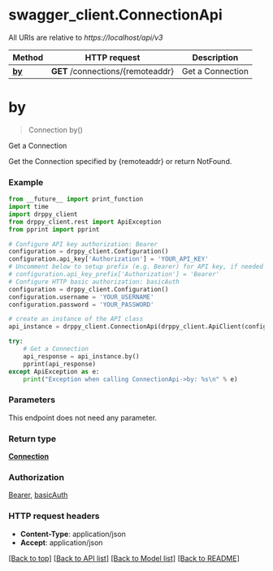 # swagger_client.ConnectionApi

All URIs are relative to *https://localhost/api/v3*

Method | HTTP request | Description
------------- | ------------- | -------------
[**by**](ConnectionApi.md#by) | **GET** /connections/{remoteaddr} | Get a Connection


# **by**
> Connection by()

Get a Connection

Get the Connection specified by {remoteaddr} or return NotFound.

### Example

```python
from __future__ import print_function
import time
import drppy_client
from drppy_client.rest import ApiException
from pprint import pprint

# Configure API key authorization: Bearer
configuration = drppy_client.Configuration()
configuration.api_key['Authorization'] = 'YOUR_API_KEY'
# Uncomment below to setup prefix (e.g. Bearer) for API key, if needed
# configuration.api_key_prefix['Authorization'] = 'Bearer'
# Configure HTTP basic authorization: basicAuth
configuration = drppy_client.Configuration()
configuration.username = 'YOUR_USERNAME'
configuration.password = 'YOUR_PASSWORD'

# create an instance of the API class
api_instance = drppy_client.ConnectionApi(drppy_client.ApiClient(configuration))

try:
    # Get a Connection
    api_response = api_instance.by()
    pprint(api_response)
except ApiException as e:
    print("Exception when calling ConnectionApi->by: %s\n" % e)
```

### Parameters
This endpoint does not need any parameter.

### Return type

[**Connection**](Connection.md)

### Authorization

[Bearer](../README.md#Bearer), [basicAuth](../README.md#basicAuth)

### HTTP request headers

 - **Content-Type**: application/json
 - **Accept**: application/json

[[Back to top]](#) [[Back to API list]](../README.md#documentation-for-api-endpoints) [[Back to Model list]](../README.md#documentation-for-models) [[Back to README]](../README.md)

